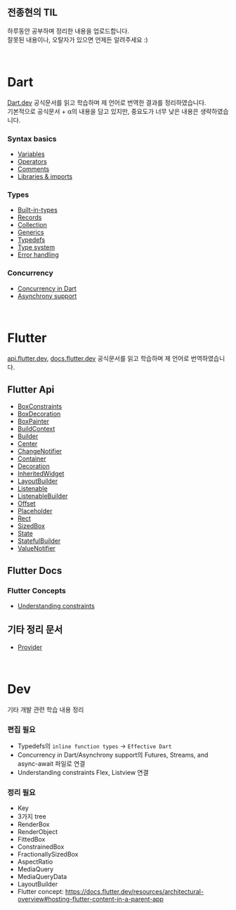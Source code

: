 ## 전종현의 TIL
하루동안 공부하며 정리한 내용을 업로드합니다.  
잘못된 내용이나, 오탈자가 있으면 언제든 알려주세요 :)

<br>

# Dart
[Dart.dev](https://dart.dev/guides) 공식문서를 읽고 학습하며 제 언어로 번역한 결과를 정리하였습니다.  
기본적으로 공식문서 + α의 내용을 담고 있지만, 중요도가 너무 낮은 내용은 생략하였습니다.

### Syntax basics
- [Variables](/Dart/Syntax%20basics/Variables.md)
- [Operators](/Dart/Syntax%20basics/Operators.md)
- [Comments](/Dart/Syntax%20basics/Comments.md)
- [Libraries & imports](/Dart/Syntax%20basics/Libraries&imports.md)

### Types
- [Built-in-types](/Dart/Types/Built-in%20types.md)
- [Records](/Dart/Types/Records.md)
- [Collection](/Dart/Types/Collection.md)
- [Generics](/Dart/Types/Generics.md)
- [Typedefs](/Dart/Types/Typedefs.md)
- [Type system](/Dart/Types/Type%20system.md)
- [Error handling](/Dart/Error%20handling)

### Concurrency
- [Concurrency in Dart](/Dart/Concurrency/Concurrency%20in%20Dart.md)
- [Asynchrony support](/Dart/Concurrency/Asynchrony%20support.md)

<br>

# Flutter
[api.flutter.dev](https://api.flutter.dev/), [docs.flutter.dev](https://docs.flutter.dev/) 공식문서를 읽고 학습하며 제 언어로 번역하였습니다.

## Flutter Api
- [BoxConstraints](/Flutter/Flutter%20Api/BoxConstraints.md)
- [BoxDecoration](/Flutter/Flutter%20Api/BoxDecoration.md)
- [BoxPainter](/Flutter/Flutter%20Api/BoxPainter.md)
- [BuildContext](/Flutter/Flutter%20Api/BuildContext.md)
- [Builder](/Flutter/Flutter%20Api/Builder.md)
- [Center](/Flutter/Flutter%20Api/Center.md)
- [ChangeNotifier](/Flutter/Flutter%20Api/ChangeNotifier.md)
- [Container](/Flutter/Flutter%20Api/Container.md)
- [Decoration](/Flutter/Flutter%20Api/Decoration.md)
- [InheritedWidget](/Flutter/Flutter%20Api/InheritedWidget.md)
- [LayoutBuilder](/Flutter/Flutter%20Api/LayoutBuilder.md)
- [Listenable](/Flutter/Flutter%20Api/Listenable.md)
- [ListenableBuilder](/Flutter/Flutter%20Api/ListenableBuilder)
- [Offset](/Flutter/Flutter%20Api/Offset.md)
- [Placeholder](/Flutter/Flutter%20Api/Placeholder.md)
- [Rect](/Flutter/Flutter%20Api/Rect.md)
- [SizedBox](/Flutter/Flutter%20Api/SizedBox.md)
- [State](/Flutter/Flutter%20Api/State.md)
- [StatefulBuilder](/Flutter/Flutter%20Api/StatefulBuilder.md)
- [ValueNotifier](/Flutter/Flutter%20Api/ValueNotifier.md)

## Flutter Docs
### Flutter Concepts
- [Understanding constraints](/Flutter/Flutter%20Docs/Flutter%20concepts/Understanding%20constraints.md)

## 기타 정리 문서
- [Provider](/Flutter/기타/Provider.md)

<br>

# Dev
기타 개발 관련 학습 내용 정리

### 편집 필요
- Typedefs의 `inline function types` -> `Effective Dart`
- Concurrency in Dart/Asynchrony support의 Futures, Streams, and async-await 파일로 연결
- Understanding constraints Flex, Listview 연결

### 정리 필요
- Key
- 3가지 tree
- RenderBox
- RenderObject
- FittedBox
- ConstrainedBox
- FractionallySizedBox
- AspectRatio
- MediaQuery
- MediaQueryData
- LayoutBuilder
- Flutter concept: https://docs.flutter.dev/resources/architectural-overview#hosting-flutter-content-in-a-parent-app
